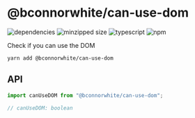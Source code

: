 # @bconnorwhite/can-use-dom
![dependencies](https://img.shields.io/david/bconnorwhite/can-use-dom)
![minzipped size](https://img.shields.io/bundlephobia/minzip/@bconnorwhite/can-use-dom)
![typescript](https://img.shields.io/github/languages/top/bconnorwhite/can-use-dom)
![npm](https://img.shields.io/npm/v/@bconnorwhite/can-use-dom)

Check if you can use the DOM

```
yarn add @bconnorwhite/can-use-dom
```

## API

```js
import canUseDOM from "@bconnorwhite/can-use-dom";

// canUseDOM: boolean
```
